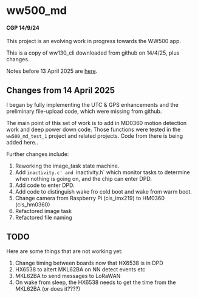 # ww500_md
#### CGP 14/9/24

This project is an evolving work in progress towards the WW500 app.

This is a copy of ww130_cli downloaded from github on 14/4/25, plus changes.

Notes before 13 April 2025 are [here](../ww130_cli/README_9Sept24.md).

## Changes from 14 April 2025

I began by fully implementing the UTC & GPS enhancements and the preliminary file-upload code, which were missing from github.

The main point of this set of work is to add in MD0360 motion detection work and deep power down code.
Those functions were tested in the `ww500_md_test_1` project and related projects. Code from there is being added here..

Further changes include:

1. Reworking the image_task state machine.
2. Add `inactivity.c' and `inactivity.h` which monitor tasks to determine when nothing is going on, and the chip can enter DPD.
3. Add code to enter DPD.
4. Add code to distinguish wake fro cold boot and wake from warm boot.
5. Change camera from Raspberry Pi (cis_imx219) to HM0360 (cis_hm0360)  
6. Refactored image task
7. Refactored file naming

## TODO

Here are some things that are not working yet:

1. Change timing between boards now that HX6538 is in DPD
2. HX6538 to altert MKL62BA on NN detect events etc
3. MKL62BA to send messages to LoRaWAN
4. On wake from sleep, the HX6538 needs to get the time from the MKL62BA (or does it????)